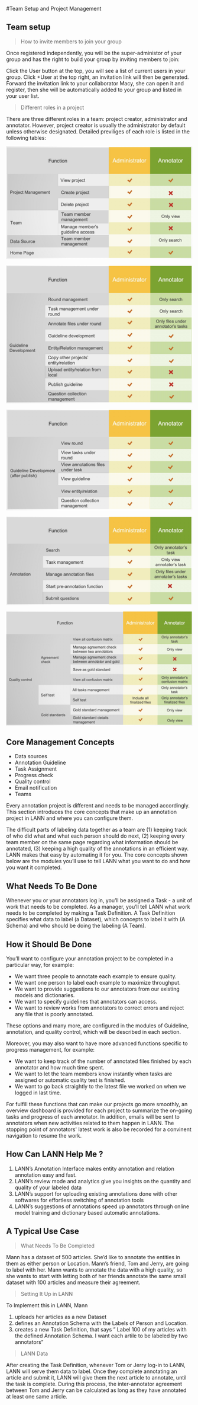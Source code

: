 #Team Setup and Project Management

## Team setup

>How to invite members to join your group

Once registered independently, you will be the super-administor of your group and has the right to build your group by inviting members to join:

Click the User button at the top, you will see a list of current users in your group. Click +User at the top right, an invitation link will then be generated. Forward the invitation link to your collaborator Macy, she can open it and register, then she will be automatically added to your group and listed in your user list.
 

>Different roles in a project


There are three different roles in a team: project creator, administrator and annotator. However, project creator is usually the administrator by default unless otherwise designated. Detailed previliges of each role is listed in the following tables:


 ![team-setup](_images/team-setup/project2.png ) 

 ![team-setup](_images/team-setup/guide2.png ) 

 ![team-setup](_images/team-setup/guide-after-publish2.png ) 

 ![team-setup](_images/team-setup/annotation2.png ) 

 ![team-setup](_images/team-setup/quality-control2.png )

## Core Management Concepts

* Data sources
* Annotation Guideline
* Task Assignment
* Progress check
* Quality control
* Email notification
* Teams


Every annotation project is different and needs to be managed accordingly. This section introduces the core concepts that make up an annotation project in LANN and where you can configure them. 

The difficult parts of labeling data together as a team are (1) keeping track of who did what and what each person should do next, (2) keeping every team member on the same page regarding what information should be annotated, (3) keeping a high quality of the annotations in an efficient way. LANN makes that easy by automating it for you. The core concepts shown below are the modules you’ll use to tell LANN what you want to do and how you want it completed.

## What Needs To Be Done

Whenever you or your annotators log in, you’ll be assigned a Task - a unit of work that needs to be completed. As a manager, you’ll tell LANN what work needs to be completed by making a Task Definition. A Task Definition specifies what data to label (a Dataset), which concepts to label it with (A Schema) and who should be doing the labeling (A Team).

## How it Should Be Done

You’ll want to configure your annotation project to be completed in a particular way, for example: 
- We want three people to annotate each example to ensure quality. 
- We want one person to label each example to maximize throughput. 
- We want to provide suggestions to our annotators from our existing models and dictionaries. 
- We want to specify guidelines that annotators can access. 
- We want to review works from annotators to correct errors and reject any file that is poorly annotated.

These options and many more, are configured in the modules of Guideline, annotation, and quality control, which will be described in each section. 

Moreover, you may also want to have more advanced functions specific to progress management, for example: 
- We want to keep track of the number of annotated files finished by each annotator and how much time spent.  
- We want to let the team members know instantly when tasks are assigned or automatic quality test is finished.
- We want to go back straightly to the latest file we worked on when we logged in last time.

For fulfill these functions that can make our projects go more smoothly, an overview dashboard is provided for each project to summarize the on-going tasks and progress of each annotator. In addition, emails will be sent to annotators when new activities related to them happen in LANN. The stopping point of annotators' latest work is also be recorded for a convinent navigation to resume the work.


## How Can LANN Help Me ?

1. LANN’s Annotation Interface makes entity annotation and relation annotation easy and fast.
3. LANN’s review mode and analytics give you insights on the quantity and quality of your labeled data
4. LANN’s support for uploading existing annotations done with other softwares for effortless switching of annotation tools
5. LANN’s suggestions of annotations speed up annotators through online model training and dictionary based automatic annotations.


## A Typical Use Case

>What Needs To Be Completed

Mann has a dataset of 500 articles. She’d like to annotate the entities in them as either person or Location. Mann’s friend, Tom and Jerry, are going to label with her. Mann wants to annotate the data with a high quality, so she wants to start with letting both of her friends annotate the same small dataset with 100 articles and measure their agreement. 

>Setting It Up in LANN

To Implement this in LANN, Mann

1. uploads her articles as a new Dataset
2. defines an Annotation Schema with the Labels of Person and Location.
3. creates a new Task Definition, that says ” Label 100 of my articles with the defined Annotation Schema. I want each artile to be labeled by two annotators”

>LANN Data

After creating the Task Definition, whenever Tom or Jerry log-in to LANN, LANN will serve them data to label. Once they complete annotating an article and submit it, LANN will give them the next article to annotate, until the task is complete. During this process, the inter-annotator agreement between Tom and Jerry can be calculated as long as they have annotated at least one same article.


